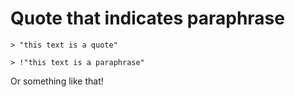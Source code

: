 # Quote that indicates paraphrase

    > "this text is a quote"
    
    > !"this text is a paraphrase"

Or something like that!